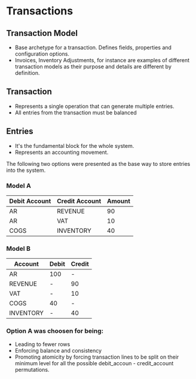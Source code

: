# Transactions

## Transaction Model
* Base archetype for a transaction. Defines fields, properties and configuration options. 
* Invoices, Inventory Adjustments, for instance are examples of different transaction models as their purpose and details are different by definition.

## Transaction
* Represents a single operation that can generate multiple entries.
* All entries from the transaction must be balanced

## Entries
* It's the fundamental block for the whole system.
* Represents an accounting movement.

The following two options were presented as the base way to store entries into the system.

### Model A

| Debit Account | Credit Account | Amount |
|---|---|---|
| AR | REVENUE | 90 |
| AR | VAT | 10 |
| COGS | INVENTORY | 40 |

### Model B

| Account | Debit | Credit |
|---|---|---|
| AR |100 |- |
| REVENUE |- |90 |
| VAT | -|10 |
| COGS |40 |- |
| INVENTORY |- |40 |

### Option A was choosen for being:

* Leading to fewer rows
* Enforcing balance and consistency
* Promoting atomicity by forcing transaction lines to be split on their minimum level for all the possible debit_accoun - credit_account permutations.